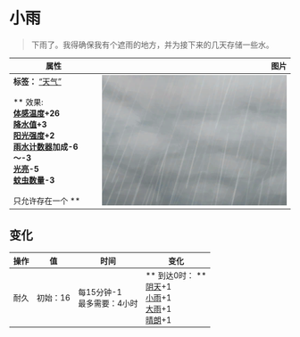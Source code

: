 # 小雨  
> 下雨了。我得确保我有个遮雨的地方，并为接下来的几天存储一些水。  
  
  属性  |   图片   
 ----  |  ----:   
 **标签：**	[“天气”](tag_Weather.md)<br><br>** 效果: **<br>[体感温度](TemperaturePerceived.md)+26<br>[降水值](RainValue.md)+3<br>[阳光强度](SunStrength.md)+2<br>[雨水计数器](RainCounter.md)加成-6～-3<br>[光亮](Light.md)-5<br>[蚊虫数量](BugPopulation.md)-3<br><br>** 只允许存在一个 **  |  ![](Sprite/WeatherHeavyRain_0.png)   
  
## 变化   
操作  |  值  |  时间  |  变化  
----  |  ----  |  ----  |  ----  
耐久  |  初始：16  |  每15分钟-1<br>最多需要：4小时  |  ** 到达0时： **<br>[阴天](TropicalIsland_Cloudy.md)+1 <br>[小雨](TropicalIsland_LightRain.md)+1 <br>[大雨](TropicalIsland_HeavyRain.md)+1 <br>[晴朗](TropicalIsland_Clear.md)+1   
